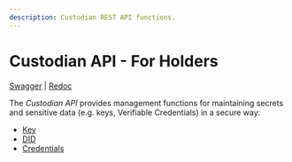 ```yaml
---
description: Custodian REST API functions.
---
```


# Custodian API - For Holders

[Swagger](https://custodian.ssikit.walt.id/v1/swagger) | [Redoc](https://custodian.ssikit.walt.id/v1/redoc)

The _Custodian API_ provides management functions for maintaining secrets and sensitive data (e.g. keys, Verifiable Credentials) in a secure way:

* [Key](key-management.md)
* [DID](did-management.md)
* [Credentials](credentials-management.md)






